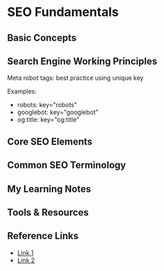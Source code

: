 # SEO Fundamentals

## Basic Concepts

<!-- What is SEO and core principles -->

## Search Engine Working Principles

<!-- How search engines crawl, index, and rank -->

Meta robot tags: best practice using unique key

Examples:

- robots: key="robots"
- googlebot: key="googlebot"
- og:title: key="og:title"

## Core SEO Elements

<!-- On-page, off-page, technical SEO overview -->

## Common SEO Terminology

<!-- Essential terms and definitions -->

## My Learning Notes

<!-- Personal insights and key takeaways -->

## Tools & Resources

<!-- Useful tools and learning materials -->

## Reference Links

- [Link 1](url)
- [Link 2](url)
